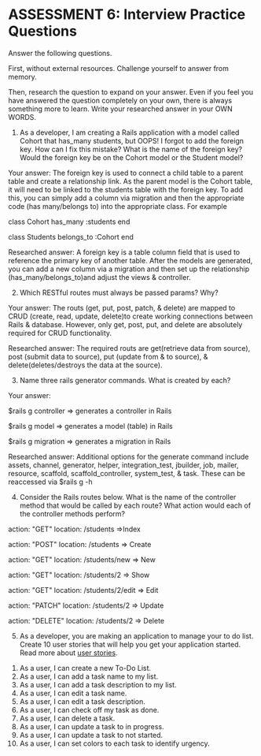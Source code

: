 # ASSESSMENT 6: Interview Practice Questions

Answer the following questions.

First, without external resources. Challenge yourself to answer from memory.

Then, research the question to expand on your answer. Even if you feel you have answered the question completely on your own, there is always something more to learn. Write your researched answer in your OWN WORDS.

1. As a developer, I am creating a Rails application with a model called Cohort that has_many students, but OOPS! I forgot to add the foreign key. How can I fix this mistake? What is the name of the foreign key? Would the foreign key be on the Cohort model or the Student model?

Your answer: The foreign key is used to connect a child table to a parent table and create a relationship link. As the parent model is the Cohort table, it will need to be linked to the students table with the foreign key. To add this, you can simply add a column via migration and then the appropriate code (has many/belongs to) into the appropriate class. For example 

class Cohort 
    has_many :students
end

class Students 
    belongs_to :Cohort
end 

Researched answer: A foreign key is a table column field that is used to reference the primary key of another table. After the models are generated, you can add a new column via a migration and then set up the relationship (has_many/belongs_to)and adjust the views & controller. 

2. Which RESTful routes must always be passed params? Why?

Your answer: The routs (get, put, post, patch, & delete) are mapped to CRUD (create, read, update, delete)to create working connections between Rails & database. However, only get, post, put, and delete are absolutely required for CRUD functionality. 

Researched answer: The required routs are get(retrieve data from source), post (submit data to source), put (update from & to source), & delete(deletes/destroys the data at the source). 

3. Name three rails generator commands. What is created by each?

Your answer:

$rails g controller => generates a controller in Rails

$rails g model => generates a model (table) in Rails 

$rails g migration => generates a migration in Rails

Researched answer: Additional options for the generate command include assets, channel, generator, helper, integration_test, jbuilder, job, mailer, resource, scaffold, scaffold_controller, system_test, & task. These can be reaccessed via $rails g -h

4. Consider the Rails routes below. What is the name of the controller method that would be called by each route? What action would each of the controller methods perform?

action: "GET" location: /students =>Index 

action: "POST" location: /students => Create

action: "GET" location: /students/new => New

action: "GET" location: /students/2 => Show
 
action: "GET" location: /students/2/edit => Edit 

action: "PATCH" location: /students/2 => Update

action: "DELETE" location: /students/2 => Delete

5. As a developer, you are making an application to manage your to do list. Create 10 user stories that will help you get your application started. Read more about [user stories](https://www.atlassian.com/agile/project-management/user-stories).

1) As a user, I can create a new To-Do List.
2) As a user, I can add a task name to my list.
3) As a user, I can add a task description to my list. 
4) As a user, I can edit a task name. 
5) As a user, I can edit a task description. 
6) As a user, I can check off my task as done. 
7) As a user, I can delete a task. 
8) As a user, I can update a task to in progress. 
9) As a user, I can update a task to not started. 
10) As a user, I can set colors to each task to identify urgency. 